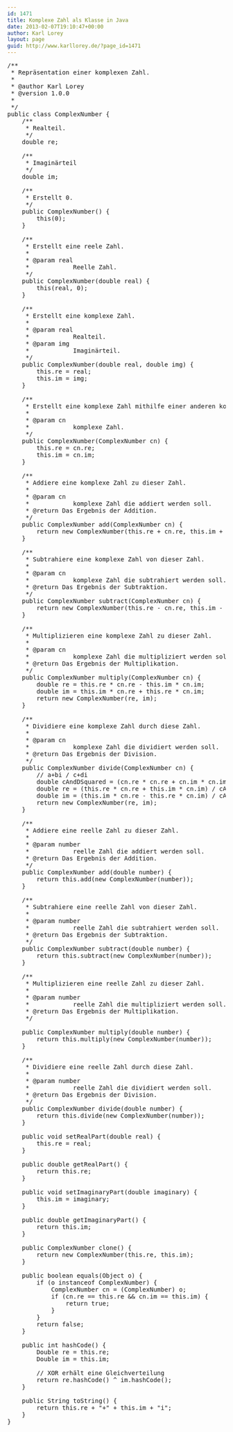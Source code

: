 ```yaml
---
id: 1471
title: Komplexe Zahl als Klasse in Java
date: 2013-02-07T19:10:47+00:00
author: Karl Lorey
layout: page
guid: http://www.karllorey.de/?page_id=1471
---
```

<pre class="brush: java; title: ; notranslate" title="">/**
 * Repräsentation einer komplexen Zahl.
 *
 * @author Karl Lorey
 * @version 1.0.0
 *
 */
public class ComplexNumber {
    /**
     * Realteil.
     */
    double re;

    /**
     * Imaginärteil
     */
    double im;

    /**
     * Erstellt 0.
     */
    public ComplexNumber() {
        this(0);
    }

    /**
     * Erstellt eine reele Zahl.
     *
     * @param real
     *            Reelle Zahl.
     */
    public ComplexNumber(double real) {
        this(real, 0);
    }

    /**
     * Erstellt eine komplexe Zahl.
     *
     * @param real
     *            Realteil.
     * @param img
     *            Imaginärteil.
     */
    public ComplexNumber(double real, double img) {
        this.re = real;
        this.im = img;
    }

    /**
     * Erstellt eine komplexe Zahl mithilfe einer anderen komplexen Zahl.
     *
     * @param cn
     *            komplexe Zahl.
     */
    public ComplexNumber(ComplexNumber cn) {
        this.re = cn.re;
        this.im = cn.im;
    }

    /**
     * Addiere eine komplexe Zahl zu dieser Zahl.
     *
     * @param cn
     *            komplexe Zahl die addiert werden soll.
     * @return Das Ergebnis der Addition.
     */
    public ComplexNumber add(ComplexNumber cn) {
        return new ComplexNumber(this.re + cn.re, this.im + cn.im);
    }

    /**
     * Subtrahiere eine komplexe Zahl von dieser Zahl.
     *
     * @param cn
     *            komplexe Zahl die subtrahiert werden soll.
     * @return Das Ergebnis der Subtraktion.
     */
    public ComplexNumber subtract(ComplexNumber cn) {
        return new ComplexNumber(this.re - cn.re, this.im - cn.im);
    }

    /**
     * Multiplizieren eine komplexe Zahl zu dieser Zahl.
     *
     * @param cn
     *            komplexe Zahl die multipliziert werden soll.
     * @return Das Ergebnis der Multiplikation.
     */
    public ComplexNumber multiply(ComplexNumber cn) {
        double re = this.re * cn.re - this.im * cn.im;
        double im = this.im * cn.re + this.re * cn.im;
        return new ComplexNumber(re, im);
    }

    /**
     * Dividiere eine komplexe Zahl durch diese Zahl.
     *
     * @param cn
     *            komplexe Zahl die dividiert werden soll.
     * @return Das Ergebnis der Division.
     */
    public ComplexNumber divide(ComplexNumber cn) {
        // a+bi / c+di
        double cAndDSquared = (cn.re * cn.re + cn.im * cn.im);
        double re = (this.re * cn.re + this.im * cn.im) / cAndDSquared;
        double im = (this.im * cn.re - this.re * cn.im) / cAndDSquared;
        return new ComplexNumber(re, im);
    }

    /**
     * Addiere eine reelle Zahl zu dieser Zahl.
     *
     * @param number
     *            reelle Zahl die addiert werden soll.
     * @return Das Ergebnis der Addition.
     */
    public ComplexNumber add(double number) {
        return this.add(new ComplexNumber(number));
    }

    /**
     * Subtrahiere eine reelle Zahl von dieser Zahl.
     *
     * @param number
     *            reelle Zahl die subtrahiert werden soll.
     * @return Das Ergebnis der Subtraktion.
     */
    public ComplexNumber subtract(double number) {
        return this.subtract(new ComplexNumber(number));
    }

    /**
     * Multiplizieren eine reelle Zahl zu dieser Zahl.
     *
     * @param number
     *            reelle Zahl die multipliziert werden soll.
     * @return Das Ergebnis der Multiplikation.
     */

    public ComplexNumber multiply(double number) {
        return this.multiply(new ComplexNumber(number));
    }

    /**
     * Dividiere eine reelle Zahl durch diese Zahl.
     *
     * @param number
     *            reelle Zahl die dividiert werden soll.
     * @return Das Ergebnis der Division.
     */
    public ComplexNumber divide(double number) {
        return this.divide(new ComplexNumber(number));
    }

    public void setRealPart(double real) {
        this.re = real;
    }

    public double getRealPart() {
        return this.re;
    }

    public void setImaginaryPart(double imaginary) {
        this.im = imaginary;
    }

    public double getImaginaryPart() {
        return this.im;
    }

    public ComplexNumber clone() {
        return new ComplexNumber(this.re, this.im);
    }

    public boolean equals(Object o) {
        if (o instanceof ComplexNumber) {
            ComplexNumber cn = (ComplexNumber) o;
            if (cn.re == this.re && cn.im == this.im) {
                return true;
            }
        }
        return false;
    }

    public int hashCode() {
        Double re = this.re;
        Double im = this.im;

        // XOR erhält eine Gleichverteilung
        return re.hashCode() ^ im.hashCode();
    }

    public String toString() {
        return this.re + "+" + this.im + "i";
    }
}
</pre>